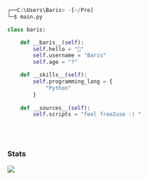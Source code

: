 ```python
┌──C:\Users\Baris> -[~/Pro]
└─$ main.py

class baris:

    def __baris__(self):
        self.hello = "👋"
        self.username = "Baris"
        self.age = "?"

    def __skills__(self):
        self.programming_lang = {
            "Python"
        }
    
    def __sources__(self):
        self.scripts = "feel free2use :) "

```
<br><br>

### Stats
[![](https://github-readme-stats.vercel.app/api?username=bxris47&theme=dracula&count_private=true&show_icons=true&hide=stars)](https://bxris47.github.io)
